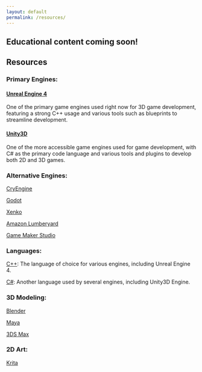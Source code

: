 ```yaml
---
layout: default
permalink: /resources/
---
```


## Educational content coming soon!

## Resources

### Primary Engines:

#### [Unreal Engine 4](https://www.unrealengine.com/en-US/what-is-unreal-engine-4)

One of the primary game engines used right now for 3D game development, featuring a strong C++ usage and various tools such as blueprints to streamline development.

#### [Unity3D](https://unity3d.com/)

One of the more accessible game engines used for game development, with C# as the primary code language and various tools and plugins to develop both 2D and 3D games.

### Alternative Engines:

[CryEngine](https://www.cryengine.com/)

[Godot](https://godotengine.org/)

[Xenko](https://xenko.com/)

[Amazon Lumberyard](https://aws.amazon.com/lumberyard/)

[Game Maker Studio](https://www.yoyogames.com/gamemaker)

### Languages:

[C++](http://www.cplusplus.com/doc/tutorial/): The language of choice for various engines, including Unreal Engine 4.

[C#](https://www.tutorialspoint.com/csharp/): Another language used by several engines, including Unity3D Engine.

### 3D Modeling:

[Blender](https://www.blender.org/)

[Maya](https://www.autodesk.com/products/maya/overview)

[3DS Max](https://www.autodesk.com/products/3ds-max/overview)

### 2D Art:

[Krita](https://krita.org/en/)

